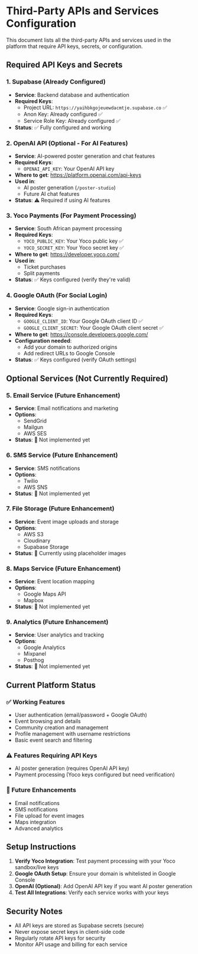 
# Third-Party APIs and Services Configuration

This document lists all the third-party APIs and services used in the platform that require API keys, secrets, or configuration.

## Required API Keys and Secrets

### 1. **Supabase** (Already Configured)
- **Service**: Backend database and authentication
- **Required Keys**:
  - Project URL: `https://yaihbkgojeuewdacmtje.supabase.co` ✅
  - Anon Key: Already configured ✅
  - Service Role Key: Already configured ✅
- **Status**: ✅ Fully configured and working

### 2. **OpenAI API** (Optional - For AI Features) 
- **Service**: AI-powered poster generation and chat features
- **Required Keys**:
  - `OPENAI_API_KEY`: Your OpenAI API key
- **Where to get**: https://platform.openai.com/api-keys
- **Used in**: 
  - AI poster generation (`/poster-studio`)
  - Future AI chat features
- **Status**: ⚠️ Required if using AI features

### 3. **Yoco Payments** (For Payment Processing)
- **Service**: South African payment processing
- **Required Keys**:
  - `YOCO_PUBLIC_KEY`: Your Yoco public key ✅
  - `YOCO_SECRET_KEY`: Your Yoco secret key ✅
- **Where to get**: https://developer.yoco.com/
- **Used in**: 
  - Ticket purchases
  - Split payments
- **Status**: ✅ Keys configured (verify they're valid)

### 4. **Google OAuth** (For Social Login)
- **Service**: Google sign-in authentication
- **Required Keys**:
  - `GOOGLE_CLIENT_ID`: Your Google OAuth client ID ✅
  - `GOOGLE_CLIENT_SECRET`: Your Google OAuth client secret ✅
- **Where to get**: https://console.developers.google.com/
- **Configuration needed**:
  - Add your domain to authorized origins
  - Add redirect URLs to Google Console
- **Status**: ✅ Keys configured (verify OAuth settings)

## Optional Services (Not Currently Required)

### 5. **Email Service** (Future Enhancement)
- **Service**: Email notifications and marketing
- **Options**: 
  - SendGrid
  - Mailgun
  - AWS SES
- **Status**: 🔄 Not implemented yet

### 6. **SMS Service** (Future Enhancement)
- **Service**: SMS notifications
- **Options**:
  - Twilio
  - AWS SNS
- **Status**: 🔄 Not implemented yet

### 7. **File Storage** (Future Enhancement)
- **Service**: Event image uploads and storage
- **Options**:
  - AWS S3
  - Cloudinary
  - Supabase Storage
- **Status**: 🔄 Currently using placeholder images

### 8. **Maps Service** (Future Enhancement)
- **Service**: Event location mapping
- **Options**:
  - Google Maps API
  - Mapbox
- **Status**: 🔄 Not implemented yet

### 9. **Analytics** (Future Enhancement)
- **Service**: User analytics and tracking
- **Options**:
  - Google Analytics
  - Mixpanel
  - Posthog
- **Status**: 🔄 Not implemented yet

## Current Platform Status

### ✅ Working Features
- User authentication (email/password + Google OAuth)
- Event browsing and details
- Community creation and management
- Profile management with username restrictions
- Basic event search and filtering

### ⚠️ Features Requiring API Keys
- AI poster generation (requires OpenAI API key)
- Payment processing (Yoco keys configured but need verification)

### 🔄 Future Enhancements
- Email notifications
- SMS notifications  
- File upload for event images
- Maps integration
- Advanced analytics

## Setup Instructions

1. **Verify Yoco Integration**: Test payment processing with your Yoco sandbox/live keys
2. **Google OAuth Setup**: Ensure your domain is whitelisted in Google Console
3. **OpenAI (Optional)**: Add OpenAI API key if you want AI poster generation
4. **Test All Integrations**: Verify each service works with your keys

## Security Notes

- All API keys are stored as Supabase secrets (secure)
- Never expose secret keys in client-side code
- Regularly rotate API keys for security
- Monitor API usage and billing for each service
